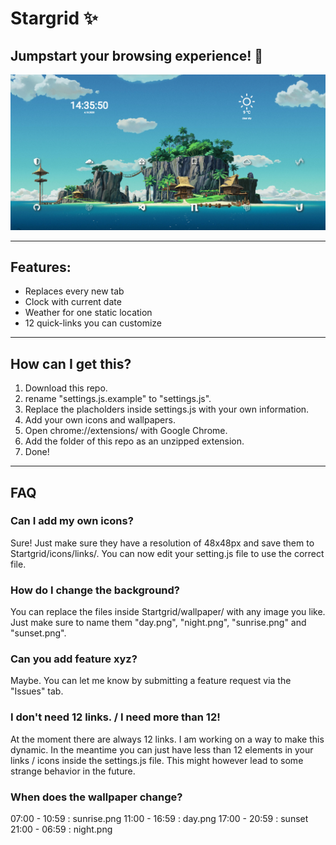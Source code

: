 # Stargrid ✨
## Jumpstart your browsing experience! 🚀
![Hero Image](hero.png)

---

## Features:
- Replaces every new tab
- Clock with current date
- Weather for one static location
- 12 quick-links you can customize

---

## How can I get this?
1. Download this repo.
2. rename "settings.js.example" to "settings.js".
3. Replace the placholders inside settings.js with your own information.
4. Add your own icons and wallpapers.
5. Open chrome://extensions/ with Google Chrome.
6. Add the folder of this repo as an unzipped extension.
7. Done!

---

## FAQ

### Can I add my own icons?
Sure! Just make sure they have a resolution of 48x48px and save them to Startgrid/icons/links/.
You can now edit your setting.js file to use the correct file.

### How do I change the background?
You can replace the files inside Startgrid/wallpaper/ with any image you like.
Just make sure to name them "day.png", "night.png", "sunrise.png" and "sunset.png".

### Can you add feature xyz?
Maybe. You can let me know by submitting a feature request via the "Issues" tab.

### I don't need 12 links. / I need more than 12!
At the moment there are always 12 links. I am working on a way to make this dynamic.
In the meantime you can just have less than 12 elements in your links / icons inside the settings.js file.
This might however lead to some strange behavior in the future.

### When does the wallpaper change?
07:00 - 10:59 : sunrise.png
11:00 - 16:59 : day.png
17:00 - 20:59 : sunset
21:00 - 06:59 : night.png
